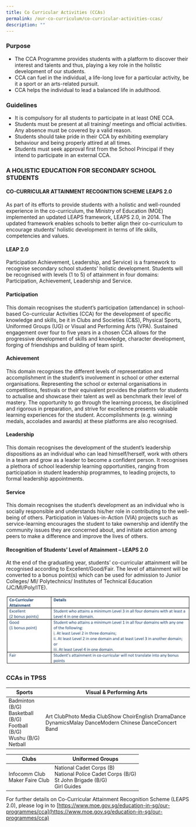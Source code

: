 ```yaml
---
title: Co Curricular Activities (CCAs)
permalink: /our-co-curriculum/co-curricular-activities-ccas/
description: ""
---
```

### Purpose
- The CCA Programme provides students with a platform to discover their interest and talents and thus, playing a key role in the holistic development of our students.
- CCA can fuel in the individual, a life-long love for a particular activity, be it a sport or an arts-related pursuit.
- CCA helps the individual to lead a balanced life in adulthood.

### Guidelines
- It is compulsory for all students to participate in at least ONE CCA.
- Students must be present at all training/ meetings and official activities. Any absence must be covered by a valid reason.
- Students should take pride in their CCA by exhibiting exemplary behaviour and being properly attired at all times.
- Students must seek approval first from the School Principal if they intend to participate in an external CCA.

### A HOLISTIC EDUCATION FOR SECONDARY SCHOOL STUDENTS

#### CO-CURRICULAR ATTAINMENT RECOGNITION SCHEME LEAPS 2.0

As part of its efforts to provide students with a holistic and well-rounded experience in the co-curriculum, the Ministry of Education (MOE) implemented an updated LEAPS framework, LEAPS 2.0, in 2014. The updated framework enables schools to better align their co-curriculum to encourage students’ holistic development in terms&nbsp;of life skills, competencies and values.

#### LEAP 2.0

Participation&nbsp;Achievement,&nbsp;Leadership, and&nbsp;Service) is a framework to recognise secondary school students’ holistic development. Students will be recognised with levels (1 to 5) of attainment in four domains: Participation, Achievement, Leadership and Service.

#### Participation
This domain recognises the student’s participation (attendance) in school-based Co-curricular Activities (CCA) for the development of specific knowledge and skills, be it in Clubs and Societies (C&amp;S), Physical Sports, Uniformed Groups (UG) or Visual and Performing Arts (VPA). Sustained engagement over four to five years in a chosen CCA allows for the progressive development of skills and knowledge, character development, forging of friendships and building of team spirit.

#### Achievement 
This domain recognises the different levels of representation and accomplishment in the student’s involvement in school or other external organisations. Representing the school or external organisations in competitions, festivals or their equivalent provides the platform for students to actualise and showcase their talent as well as benchmark their level of mastery. The opportunity to go through the learning process, be disciplined and rigorous in preparation, and strive for excellence presents valuable learning experiences for the student. Accomplishments (e.g. winning medals, accolades and awards) at these platforms are also recognised.

#### Leadership 
This domain recognises the development of the student’s leadership dispositions as an individual who can lead himself/herself, work with others in a team and grow as a leader to become a confident person. It recognises a plethora of school leadership learning opportunities, ranging from participation in student leadership programmes, to leading projects, to formal leadership appointments.

#### Service 
This domain recognises the student’s development as an individual who is socially responsible and understands his/her role in contributing to the well-being of others. Participation in Values-in-Action (VIA) projects such as service-learning encourages the student to take ownership and identify the community issues they are concerned about, and initiate action among peers to make a difference and improve the lives of others.

#### Recognition of Students’ Level of Attainment – LEAPS 2.0
At the end of the graduating year, students’ co-curricular attainment will be recognised according to Excellent/Good/Fair. The level of attainment will be converted to a bonus point(s) which can be used for admission to Junior Colleges/ MI/ Polytechnics/ Institutes of Technical Education (JC/MI/Poly/ITE).

![](/images/CCA%20Attainment%20Recognition%20Scheme.jpg)

### CCAs in TPSS

| Sports | Visual &amp; Performing Arts |
|---|---|
| Badminton (B/G)<br>Basketball (B/G)<br>Football (B/G)<br>Wushu (B/G)<br>Netball | Art ClubPhoto Media ClubShow ChoirEnglish DramaDance DynamicsMalay DanceModern Chinese DanceConcert Band  |

| Clubs | Uniformed Groups |
|---|---|
| Infocomm Club<br>Maker Faire Club | National Cadet Corps (B)<br>National Police Cadet Corps (B/G)<br>St John Brigade (B/G)<br>Girl Guides |

For further details on Co-Curricular Attainment Recognition Scheme (LEAPS 2.0), please log in to&nbsp;[https://www.moe.gov.sg/education-in-sg/our-programmes/cca](https://www.moe.gov.sg/education-in-sg/our-programmes/cca)